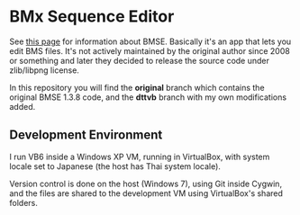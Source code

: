 BMx Sequence Editor
===================

See [this page](http://ucn.tokonats.net/software/bmse/) for information about BMSE.
Basically it's an app that lets you edit BMS files.
It's not actively maintained by the original author since 2008 or something and later they
decided to release the source code under zlib/libpng license.

In this repository you will find the __original__ branch which contains the
original BMSE 1.3.8 code, and the __dttvb__ branch with my own modifications added.



Development Environment
-----------------------

I run VB6 inside a Windows XP VM, running in VirtualBox,
with system locale set to Japanese (the host has Thai system locale).

Version control is done on the host (Windows 7), using Git inside Cygwin,
and the files are shared to the development VM using VirtualBox's shared folders.